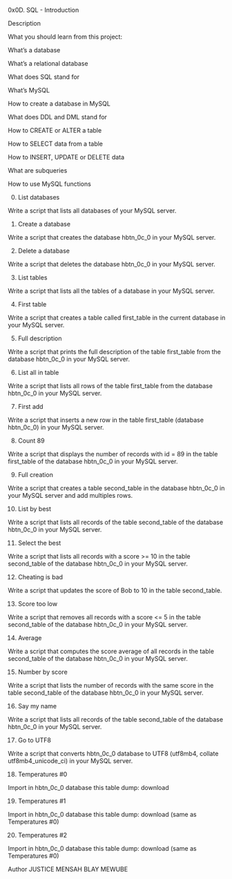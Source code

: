 0x0D. SQL - Introduction

Description

What you should learn from this project:



What’s a database

What’s a relational database

What does SQL stand for

What’s MySQL

How to create a database in MySQL

What does DDL and DML stand for


How to CREATE or ALTER a table

How to SELECT data from a table

How to INSERT, UPDATE or DELETE data

What are subqueries

How to use MySQL functions

0. List databases

Write a script that lists all databases of your MySQL server.

1. Create a database

Write a script that creates the database hbtn_0c_0 in your MySQL server.

2. Delete a database

Write a script that deletes the database hbtn_0c_0 in your MySQL server.

3. List tables

Write a script that lists all the tables of a database in your MySQL server.

4. First table

Write a script that creates a table called first_table in the current database in your MySQL server.

5. Full description

Write a script that prints the full description of the table first_table from the database hbtn_0c_0 in your MySQL server.

6. List all in table

Write a script that lists all rows of the table first_table from the database hbtn_0c_0 in your MySQL server.

7. First add

Write a script that inserts a new row in the table first_table (database hbtn_0c_0) in your MySQL server.

8. Count 89

Write a script that displays the number of records with id = 89 in the table first_table of the database hbtn_0c_0 in your MySQL server.

9. Full creation

Write a script that creates a table second_table in the database hbtn_0c_0 in your MySQL server and add multiples rows.

10. List by best

Write a script that lists all records of the table second_table of the database hbtn_0c_0 in your MySQL server.

11. Select the best

Write a script that lists all records with a score >= 10 in the table second_table of the database hbtn_0c_0 in your MySQL server.

12. Cheating is bad

Write a script that updates the score of Bob to 10 in the table second_table.

13. Score too low

Write a script that removes all records with a score <= 5 in the table second_table of the database hbtn_0c_0 in your MySQL server.

14. Average

Write a script that computes the score average of all records in the table second_table of the database hbtn_0c_0 in your MySQL server.

15. Number by score

Write a script that lists the number of records with the same score in the table second_table of the database hbtn_0c_0 in your MySQL server.

16. Say my name

Write a script that lists all records of the table second_table of the database hbtn_0c_0 in your MySQL server.

17. Go to UTF8

Write a script that converts hbtn_0c_0 database to UTF8 (utf8mb4, collate utf8mb4_unicode_ci) in your MySQL server.

18. Temperatures #0

Import in hbtn_0c_0 database this table dump: download

19. Temperatures #1

Import in hbtn_0c_0 database this table dump: download (same as Temperatures #0)

20. Temperatures #2

Import in hbtn_0c_0 database this table dump: download (same as Temperatures #0)


Author
JUSTICE MENSAH BLAY MEWUBE
